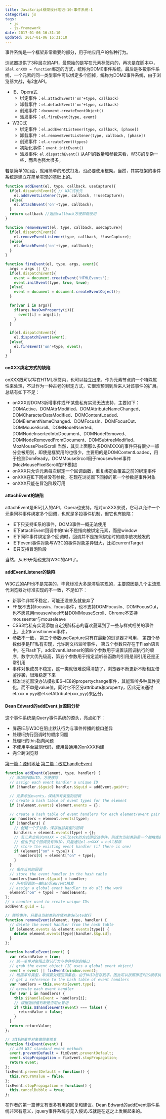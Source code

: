 ```yaml
---
title: JavaScript框架设计笔记-10-事件系统-1
categories: js
tags:
  - js
  - js-framework
date: 2017-01-06 16:31:10
updated: 2017-01-06 16:31:10
---
```


事件系统是一个框架非常重要的部分，用于响应用户的各种行为。

浏览器提供了3种层次的API，最原始的是写在元素标签内的，再次是在脚本中，以`el.onXXX = function`绑定的方式，统称为DOM0事件系统，最后是多投事件系统，一个元素的同一类型事件可以绑定多个回掉，统称为DOM2事件系统，由于浏览器大战，有2套API。
- IE、Opera式
  - 绑定事件：`el.attachEvent('on'+type, callback)`
  - 卸载事件：`el.detachEvent('on'+type, callback)`
  - 创建事件：`document.createEventObject()`
  - 派发事件：`el.fireEvent(type, event)`
- W3C式
  - 绑定事件：`el.addEventListener(type, callback, [phase])`
  - 卸载事件：`el.removeEventListener(type, callback, [phase])`
  - 创建事件：`el.createEvent(types)`
  - 初始化事件：`event.initEvent()`
  - 派发事件: `el.dispatchEvent()`
从API的数量和参数来看，W3C的复杂一些，而且也强大很多。

若是简单的页面，就用简单的形式打发，没必要使用框架。当然，其实框架的事件系统是建立在简单实现的基础上的。
```js
function addEvent(el, type, callback, useCapture){
  if(el.dispatchEvent){ // W3C式优先
    el.addEventListener(type, callback, !!useCapture);
  }else{
    el.attachEvent('on'+type, callback);
  }
  return callback //返回callback方便卸载使用
}

function removeEvent(el, type, callback, useCapture){
  if(el.dispatchEvent){
    el.removeEventListener(type, callback, !!useCapture);
  }else{
    el.detachEvent('on'+type, callback);
  }
}

function fireEvent(el, type, args, event){
  args = args || {};
  if(el.dispatchEvent){
    event = document.createEvent('HTMLEvents');
    event.initEvent(type, true, true);
  }else{
    event = document = document.createEventObject();
  }

  for(var i in args){
    if(args.hasOwnProperty(i)){
      event[i] = args[i];
    }
  }

  if(el.dispatchEvent){
    el.dispatchEvent(event);
  }else{
    el.fireEvent('on'+type, event);
  }
}
```

#### onXXX绑定方式的缺陷
onXXX既可以写在HTML标签内，也可以独立出来，作为元素节点的一个特殊属性来处理，不过作为一种古老的绑定方式，它很难预测到后来人对该事件的扩展。总结有如下不足：
- onXXX对DOM3新增事件或FF某些私有实现无法支持，主要如下：
  DOMActive、DOMAttrModified、DOMAttributeNameChanged、DOMCharacterDataModified、DOMContentLoaded、DOMElementNameChanged、DOMFocusIn、DOMFocusOut、DOMMouseScroll、DOMNodeINserted、DOMNodeInsertedIntoDocument、DOMNodeRemoved、DOMNodeRemovedFromDocument、DOMSubtreeModified、MozMousePixelScroll
  当然，其实上面那么多DOMXXX的事件只有很少一部分会被用到，即使是框架用的也很少，主要用的是DOMContentLoaded，用于检测DomReady，DOMMouseSrcoll用于mousewheel事件(MozMousePixelScroll在FF模拟)
- onXXX只允许元素每次绑定一个回调函数，重复绑定会覆盖之前的绑定事件
- onXXX在IE下回掉没有参数，在现在浏览器下回掉的第一个参数是事件对象
- onXXX只能在冒泡阶段可用

#### attachEvent的缺陷
attachEvent是IE5引入的API，Opera也支持，相对onXXX来说，它可以允许一个元素同种事件绑定多个回调，也就是多投事件机制，但它也有缺陷：
- IE下只支持IE系的事件，DOM3事件一概无法使用
- IE下attachEvent回调中的this不是指向被绑定元素，而是window
- IE下同种事件绑定多个回调时，回调并不是按照绑定时的顺序依次触发的
- IE下event事件对象与W3C的事件对象差异很大，比如currentTarget
- IE只支持冒泡阶段

当然，从IE9开始也支持W3C的API了。

#### addEventListener的缺陷
W3C式的API也不是完美的，毕竟标准大多是滞后实现的，主要原因是几个主流现代浏览器对标准实现的不一致，不足如下：
- 新事件非常不稳定，可能还没普及就废弃了
- FF既不支持focusin、focus事件，也不支持DOMFocusIn、DOMFocusOut，也不愿意用mousewheel代替DOMMouseScroll、Chrome不支持mouseenter与mouseleave
- CSS3给私有实现添加自定浅醉标志的喜欢蔓延到了一些与样式相关的事件上，比如transitionend事件，
- 参数不一致，
  第三个参数useCapture只有在最新的浏览器才可用，
  第四个参数似乎是FF私有实现，允许跨文档监听事件，
  第五个参数只存在于Flash语言中，在Flash下，addEventListener的第四个参数用于设置该回调执行的顺序，数字大优先级高，第五个参数用于指定监听器函数的引用是弱引用还是正常引用
- 事件对象成员不稳定，这一类就很难说得清楚了，浏览器不断更新不断相互借鉴抄袭，很难稳定下来
- 标准浏览器没办法模拟IE6~IE8的propertychange事件，其能监听多种属性变化，而不单是value值，同时它不区分attribute和property，因此无法通过el.xxx = yyy和el.setAttribute(xxx,yyy)来区分。

#### Dean Edward的addEvent.js源码分析
这个事件系统是jQuery事件系统的源头，亮点如下：
- 屏蔽IE与W3C在阻止默认行为与事件传播的接口差异
- 处理IE执行回调时的顺序问题
- 处理IE的this指向问题
- 不使用平台监测代码，使用最通用的onXXX构建
- 完全跨浏览器

[第一篇：源码地址](http://dean.edwards.name/weblog/2005/10/add-event/)
[第二篇：改进handleEvent](http://dean.edwards.name/weblog/2005/10/add-event2/)
```js
function addEvent(element, type, handler) {
  // 添加回调UUID，方便移除
  // assign each event handler a unique ID
  if (!handler.$$guid) handler.$$guid = addEvent.guid++;

  // 元素添加events，保持所有类型的回调
  // create a hash table of event types for the element
  if (!element.events) element.events = {};

  // create a hash table of event handlers for each element/event pair
  var handlers = element.events[type];
  if (!handlers) {
    // 创建一个子对象，保存当前类型的回调
    handlers = element.events[type] = {};
    // 若元素之前以onXXX = callback的方式绑定过事件，则成为当前类别第一个被触发的回调
    // 但由于这个回调没有UUID，只能通过el.onXXX = null移除
    // store the existing event handler (if there is one)
    if (element["on" + type]) {
      handlers[0] = element["on" + type];
    }
  }
  // 保存当前的回调
  // store the event handler in the hash table
  handlers[handler.$$guid] = handler;
  // 所有回调统一由handleEvent触发
  // assign a global event handler to do all the work
  element["on" + type] = handleEvent;
};
// a counter used to create unique IDs
addEvent.guid = 1;

// 移除事件，只要从当前类别存储对象delete就行
function removeEvent(element, type, handler) {
  // delete the event handler from the hash table
  if (element.events && element.events[type]) {
    delete element.events[type][handler.$$guid];
  }
};

function handleEvent(event) {
  var returnValue = true;
  // 统一事件对象阻止默认行为与事件传统的接口
  // grab the event object (IE uses a global event object)
  event = event || fixEvent(window.event);
  // 根据事件类型，取得要处理回调集合，由于UUID是存数字，因此可以按照绑定时的顺序执行
  // get a reference to the hash table of event handlers
  var handlers = this.events[event.type];
  // execute each event handler
  for (var i in handlers) {
    this.$$handleEvent = handlers[i];
    // 根据返回值判断是否阻止冒泡
    if (this.$$handleEvent(event) === false) {
      returnValue = false;
    }
  }
  return returnValue;
};

// 对IE的事件对象做简单修复
function fixEvent(event) {
  // add W3C standard event methods
  event.preventDefault = fixEvent.preventDefault;
  event.stopPropagation = fixEvent.stopPropagation;
  return event;
};
fixEvent.preventDefault = function() {
  this.returnValue = false;
};
fixEvent.stopPropagation = function() {
  this.cancelBubble = true;
};
```
在作者的第一篇博文有很多有用的回复和建议。Dean Edward的addEvent事件系统非常有意义，jquery事件系统与无入侵式JS就是在这之上发展起来的。